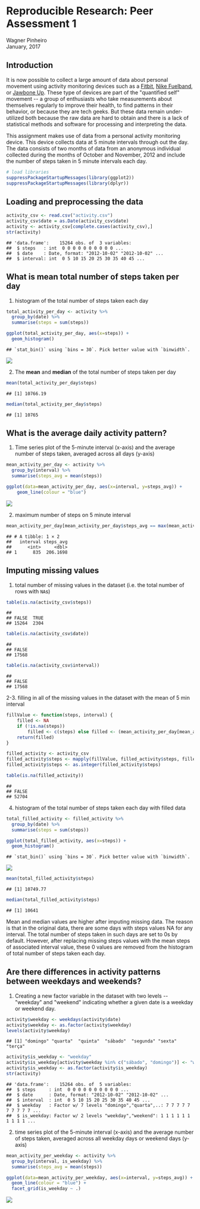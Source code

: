 # Reproducible Research: Peer Assessment 1
Wagner Pinheiro  
January, 2017  

## Introduction

It is now possible to collect a large amount of data about personal
movement using activity monitoring devices such as a
[Fitbit](http://www.fitbit.com), [Nike
Fuelband](http://www.nike.com/us/en_us/c/nikeplus-fuelband), or
[Jawbone Up](https://jawbone.com/up). These type of devices are part of
the "quantified self" movement -- a group of enthusiasts who take
measurements about themselves regularly to improve their health, to
find patterns in their behavior, or because they are tech geeks. But
these data remain under-utilized both because the raw data are hard to
obtain and there is a lack of statistical methods and software for
processing and interpreting the data.

This assignment makes use of data from a personal activity monitoring
device. This device collects data at 5 minute intervals through out the
day. The data consists of two months of data from an anonymous
individual collected during the months of October and November, 2012
and include the number of steps taken in 5 minute intervals each day.


```r
# load libraries
suppressPackageStartupMessages(library(ggplot2))
suppressPackageStartupMessages(library(dplyr))
```


## Loading and preprocessing the data


```r
activity_csv <- read.csv("activity.csv")
activity_csv$date = as.Date(activity_csv$date)
activity <- activity_csv[complete.cases(activity_csv),]
str(activity)
```

```
## 'data.frame':	15264 obs. of  3 variables:
##  $ steps   : int  0 0 0 0 0 0 0 0 0 0 ...
##  $ date    : Date, format: "2012-10-02" "2012-10-02" ...
##  $ interval: int  0 5 10 15 20 25 30 35 40 45 ...
```


## What is mean total number of steps taken per day

1. histogram of the total number of steps taken each day


```r
total_activity_per_day <- activity %>%
  group_by(date) %>%
  summarise(steps = sum(steps))

ggplot(total_activity_per_day, aes(x=steps)) +
  geom_histogram()
```

```
## `stat_bin()` using `bins = 30`. Pick better value with `binwidth`.
```

![](PA1_template_files/figure-html/unnamed-chunk-3-1.png)<!-- -->

2. The **mean** and **median** of the total number of steps taken per day


```r
mean(total_activity_per_day$steps)
```

```
## [1] 10766.19
```


```r
median(total_activity_per_day$steps)
```

```
## [1] 10765
```


## What is the average daily activity pattern?

1. Time series plot of the 5-minute interval (x-axis) and the average number of steps taken, averaged across all days (y-axis)


```r
mean_activity_per_day <- activity %>%
  group_by(interval) %>%
  summarise(steps_avg = mean(steps))

ggplot(data=mean_activity_per_day, aes(x=interval, y=steps_avg)) +
    geom_line(colour = "blue")
```

![](PA1_template_files/figure-html/unnamed-chunk-6-1.png)<!-- -->

2. maximum number of steps on 5 minute interval

```r
mean_activity_per_day[mean_activity_per_day$steps_avg == max(mean_activity_per_day$steps_avg), ]
```

```
## # A tibble: 1 × 2
##   interval steps_avg
##      <int>     <dbl>
## 1      835  206.1698
```



## Imputing missing values

1. total number of missing values in the dataset (i.e. the total number of rows with `NA`s)


```r
table(is.na(activity_csv$steps))
```

```
## 
## FALSE  TRUE 
## 15264  2304
```


```r
table(is.na(activity_csv$date))
```

```
## 
## FALSE 
## 17568
```


```r
table(is.na(activity_csv$interval))
```

```
## 
## FALSE 
## 17568
```

2-3. filling in all of the missing values in the dataset with the mean of 5 min interval


```r
fillValue <- function(steps, interval) {
    filled <- NA
    if (!is.na(steps)) 
        filled <- c(steps) else filled <- (mean_activity_per_day[mean_activity_per_day$interval == interval, "steps_avg"])
    return(filled)
}

filled_activity <- activity_csv
filled_activity$steps <- mapply(fillValue, filled_activity$steps, filled_activity$interval)
filled_activity$steps <- as.integer(filled_activity$steps)

table(is.na(filled_activity))
```

```
## 
## FALSE 
## 52704
```


4. histogram of the total number of steps taken each day with filled data


```r
total_filled_activity <- filled_activity %>%
  group_by(date) %>%
  summarise(steps = sum(steps))

ggplot(total_filled_activity, aes(x=steps)) +
  geom_histogram()
```

```
## `stat_bin()` using `bins = 30`. Pick better value with `binwidth`.
```

![](PA1_template_files/figure-html/unnamed-chunk-12-1.png)<!-- -->


```r
mean(total_filled_activity$steps)
```

```
## [1] 10749.77
```


```r
median(total_filled_activity$steps)
```

```
## [1] 10641
```

Mean and median values are higher after imputing missing data. The reason is that in the original data, there are some days with steps values NA for any interval. The total number of steps taken in such days are set to 0s by default. However, after replacing missing steps values with the mean steps of associated interval value, these 0 values are removed from the histogram of total number of steps taken each day.

## Are there differences in activity patterns between weekdays and weekends?

1. Creating a new factor variable in the dataset with two levels -- "weekday" and "weekend" indicating whether a given date is a weekday or weekend day.


```r
activity$weekday <- weekdays(activity$date)
activity$weekday <- as.factor(activity$weekday)
levels(activity$weekday)
```

```
## [1] "domingo" "quarta"  "quinta"  "sábado"  "segunda" "sexta"   "terça"
```

```r
activity$is_weekday <- "weekday"
activity$is_weekday[activity$weekday %in% c("sábado", "domingo")] <- "weekend"
activity$is_weekday <- as.factor(activity$is_weekday)
str(activity)
```

```
## 'data.frame':	15264 obs. of  5 variables:
##  $ steps     : int  0 0 0 0 0 0 0 0 0 0 ...
##  $ date      : Date, format: "2012-10-02" "2012-10-02" ...
##  $ interval  : int  0 5 10 15 20 25 30 35 40 45 ...
##  $ weekday   : Factor w/ 7 levels "domingo","quarta",..: 7 7 7 7 7 7 7 7 7 7 ...
##  $ is_weekday: Factor w/ 2 levels "weekday","weekend": 1 1 1 1 1 1 1 1 1 1 ...
```


2. time series plot of the 5-minute interval (x-axis) and the average number of steps taken, averaged across all weekday days or weekend days (y-axis)


```r
mean_activity_per_weekday <- activity %>%
  group_by(interval, is_weekday) %>%
  summarise(steps_avg = mean(steps))

ggplot(data=mean_activity_per_weekday, aes(x=interval, y=steps_avg)) +
  geom_line(colour = "blue") +
  facet_grid(is_weekday ~ .)
```

![](PA1_template_files/figure-html/unnamed-chunk-16-1.png)<!-- -->
